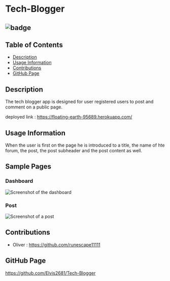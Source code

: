 # Tech-Blogger

## ![badge](https://img.shields.io/static/v1?label=Licence&message=MIT&color=blue&style=plastic)

## Table of Contents

- [Description](#Description)
- [Usage Information](#Usage-Information)
- [Contributions](#Contributions)
- [GitHub Page](#GitHub-Page)

## Description

The tech blogger app is designed for user registered users to post and comment on a public page.

deployed link : https://floating-earth-95689.herokuapp.com/

## Usage Information

When the user is first on the page he is introduced to a title, the name of hte forum, the post, the post subheader and the post content as well.

## Sample Pages

### Dashboard

![Screenshot of the dashboard](./sample-page1.png)

### Post

![Screenshot of a post](./sample-page2.png)

## Contributions

- Oliver : https://github.com/runescape11111

## GitHub Page

https://github.com/Elvis2681/Tech-Blogger
